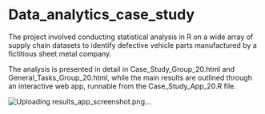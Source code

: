 # Data_analytics_case_study
The project involved conducting statistical analysis in R on a wide array of supply chain datasets to identify defective vehicle parts manufactured by a fictitious sheet metal company. 

The analysis is presented in detail in Case_Study_Group_20.html and General_Tasks_Group_20.html, while the main results are outlined through an interactive web app, runnable from the Case_Study_App_20.R file.

![Uploading results_app_screenshot.png…]()

